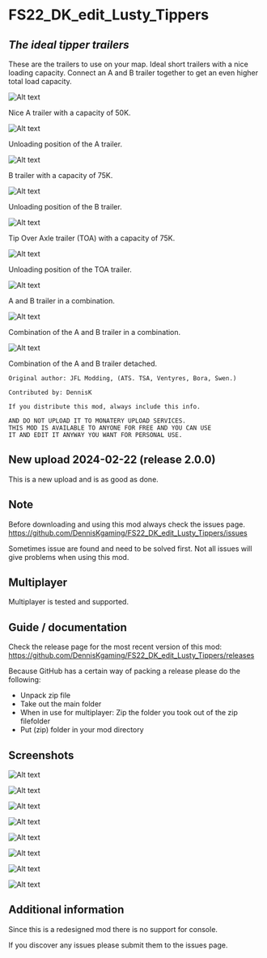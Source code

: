 # FS22_DK_edit_Lusty_Tippers

## *The ideal tipper trailers*


These are the trailers to use on your map. Ideal short trailers with a nice loading capacity. Connect an A and B trailer together to get an even higher total load capacity.


![Alt text](screenshots/Atrailer_01.png)

Nice A trailer with a capacity of 50K.

![Alt text](screenshots/Atrailer_02.png)

Unloading position of the A trailer.

![Alt text](screenshots/Btrailer_01.png)

B trailer with a capacity of 75K.

![Alt text](screenshots/Btrailer_02.png)

Unloading position of the B trailer.

![Alt text](screenshots/TOA_01.png)

Tip Over Axle trailer (TOA) with a capacity of 75K.

![Alt text](screenshots/TOA_02.png)

Unloading position of the TOA trailer.

![Alt text](screenshots/combination_01.png)

A and B trailer in a combination.

![Alt text](screenshots/combination_02.png)

Combination of the A and B trailer in a combination.

![Alt text](screenshots/combination_03.png)

Combination of the A and B trailer detached.



```
Original author: JFL Modding, (ATS. TSA, Ventyres, Bora, Swen.) 

Contributed by: DennisK

If you distribute this mod, always include this info.

AND DO NOT UPLOAD IT TO MONATERY UPLOAD SERVICES.
THIS MOD IS AVAILABLE TO ANYONE FOR FREE AND YOU CAN USE
IT AND EDIT IT ANYWAY YOU WANT FOR PERSONAL USE.
```


## New upload 2024-02-22 (release 2.0.0)

This is a new upload and is as good as done.



## Note
Before downloading and using this mod always check the issues page. https://github.com/DennisKgaming/FS22_DK_edit_Lusty_Tippers/issues

Sometimes issue are found and need to be solved first. Not all issues will give problems when using this mod.

## Multiplayer
Multiplayer is tested and supported.


## Guide / documentation


Check the release page for the most recent version of this mod: https://github.com/DennisKgaming/FS22_DK_edit_Lusty_Tippers/releases

Because GitHub has a certain way of packing a release please do the following:
- Unpack zip file
- Take out the main folder
- When in use for multiplayer: Zip the folder you took out of the zip filefolder
- Put (zip) folder in your mod directory


## Screenshots

![Alt text](screenshots/screenshot_01.png)

![Alt text](screenshots/screenshot_02.png)

![Alt text](screenshots/screenshot_03.png)

![Alt text](screenshots/screenshot_04.png)

![Alt text](screenshots/screenshot_05.png)

![Alt text](screenshots/screenshot_06.png)

![Alt text](screenshots/screenshot_07.png)

![Alt text](screenshots/screenshot_08.png)


## Additional information

Since this is a redesigned mod there is no support for console.

If you discover any issues please submit them to the issues page.